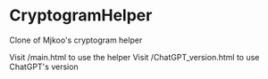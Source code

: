# CryptogramHelper
Clone of Mjkoo's cryptogram helper

Visit /main.html to use the helper
Visit /ChatGPT_version.html to use ChatGPT's version
